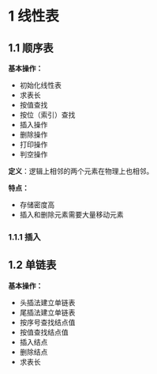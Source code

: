 # 1 线性表

## 1.1 顺序表

**基本操作：**

- 初始化线性表
- 求表长
- 按值查找
- 按位（索引）查找
- 插入操作
- 删除操作
- 打印操作
- 判空操作

**定义**：逻辑上相邻的两个元素在物理上也相邻。

**特点：**

- 存储密度高
- 插入和删除元素需要大量移动元素

### 1.1.1 插入

## 1.2 单链表

**基本操作：**

- 头插法建立单链表
- 尾插法建立单链表
- 按序号查找结点值
- 按值查找结点值
- 插入结点
- 删除结点
- 求表长
